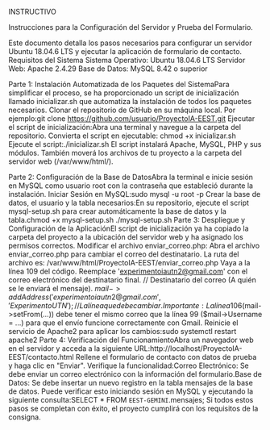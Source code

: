 INSTRUCTIVO

Instrucciones para la Configuración del Servidor y Prueba del Formulario.

Este documento detalla los pasos necesarios para configurar un servidor Ubuntu 18.04.6 LTS y ejecutar la aplicación de formulario de contacto.
Requisitos del Sistema
Sistema Operativo: Ubuntu 18.04.6 LTS
Servidor Web: Apache 2.4.29
Base de Datos: MySQL 8.42 o superior

Parte 1: Instalación Automatizada de los Paquetes del SistemaPara simplificar el proceso, se ha proporcionado un script de inicialización llamado inicializar.sh que automatiza la instalación de todos los paquetes necesarios.
Clonar el repositorio de GitHub en su máquina local. Por ejemplo:git clone https://github.com/usuario/ProyectoIA-EEST.git
Ejecutar el script de inicialización:Abra una terminal y navegue a la carpeta del repositorio.
Convierta el script en ejecutable:
    chmod +x inicializar.sh
    Ejecute el script:./inicializar.sh
El script instalará Apache, MySQL, PHP y sus módulos. También moverá los archivos de tu proyecto a la carpeta del servidor web (/var/www/html/).

Parte 2: Configuración de la Base de DatosAbra la terminal e inicie sesión en MySQL como usuario root con la contraseña que estableció durante la instalación.
Iniciar Sesión en MySQL:sudo mysql -u root -p
Crear la base de datos, el usuario y la tabla necesarios:En su repositorio, ejecute el script mysql-setup.sh para crear automáticamente la base de datos y la tabla.chmod +x mysql-setup.sh
./mysql-setup.sh
Parte 3: Despliegue y Configuración de la AplicaciónEl script de inicialización ya ha copiado la carpeta del proyecto a la ubicación del servidor web y ha asignado los permisos correctos.
Modificar el archivo enviar_correo.php:
Abra el archivo enviar_correo.php para cambiar el correo del destinatario.
La ruta del archivo es: /var/www/html/ProyectoIA-EEST/enviar_correo.php
Vaya a la línea 109 del código.
Reemplace 'experimentoiautn2@gmail.com' con el correo electrónico del destinatario final.
// Destinatario del correo (A quién se le enviará el mensaje).
$mail->addAddress('experimentoiautn2@gmail.com', 'Experimento UTN'); 
// La línea que debe cambiar.
Importante: La línea 106 ($mail->setFrom(...)) debe tener el mismo correo que la línea 99 ($mail->Username = ...) para que el envío funcione correctamente con Gmail.
Reinicie el servicio de Apache2 para aplicar los cambios:sudo systemctl restart apache2
Parte 4: Verificación del FuncionamientoAbra un navegador web en el servidor y acceda a la siguiente URL:http://localhost/ProyectoIA-EEST/contacto.html
Rellene el formulario de contacto con datos de prueba y haga clic en "Enviar".
Verifique la funcionalidad:Correo Electrónico: Se debe enviar un correo electrónico con la información del formulario.Base de Datos: Se debe insertar un nuevo registro en la tabla mensajes de la base de datos. Puede verificar esto iniciando sesión en MySQL y ejecutando la siguiente consulta:SELECT * FROM `EEST-GEMINI`.mensajes;
Si todos estos pasos se completan con éxito, el proyecto cumplirá con los requisitos de la consigna.
